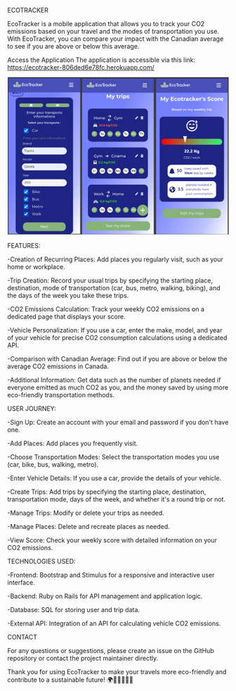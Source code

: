 ECOTRACKER

EcoTracker is a mobile application that allows you to track your CO2 emissions based on your travel and the modes of transportation you use. With EcoTracker, you can compare your impact with the Canadian average to see if you are above or below this average.

Access the Application
The application is accessible via this link: https://ecotracker-806ded6e78fc.herokuapp.com/

![Design preview for the Body Mass Index Calculator coding challenge](./preview.png)

FEATURES:


-Creation of Recurring Places: Add places you regularly visit, such as your home or workplace.

-Trip Creation: Record your usual trips by specifying the starting place, destination, mode of transportation (car, bus, metro, walking, biking), and the days of the week you take these trips.

-CO2 Emissions Calculation: Track your weekly CO2 emissions on a dedicated page that displays your score.

-Vehicle Personalization: If you use a car, enter the make, model, and year of your vehicle for precise CO2 consumption calculations using a dedicated API.

-Comparison with Canadian Average: Find out if you are above or below the average CO2 emissions in Canada.

-Additional Information: Get data such as the number of planets needed if everyone emitted as much CO2 as you, and the money saved by using more eco-friendly transportation methods.

USER JOURNEY:


-Sign Up: Create an account with your email and password if you don't have one.

-Add Places: Add places you frequently visit.

-Choose Transportation Modes: Select the transportation modes you use (car, bike, bus, walking, metro).

-Enter Vehicle Details: If you use a car, provide the details of your vehicle.

-Create Trips: Add trips by specifying the starting place, destination, transportation mode, days of the week, and whether it's a round trip or not.

-Manage Trips: Modify or delete your trips as needed.

-Manage Places: Delete and recreate places as needed.

-View Score: Check your weekly score with detailed information on your CO2 emissions.

TECHNOLOGIES USED:


-Frontend: Bootstrap and Stimulus for a responsive and interactive user interface.

-Backend: Ruby on Rails for API management and application logic.

-Database: SQL for storing user and trip data.

-External API: Integration of an API for calculating vehicle CO2 emissions.


CONTACT

For any questions or suggestions, please create an issue on the GitHub repository or contact the project maintainer directly.


Thank you for using EcoTracker to make your travels more eco-friendly and contribute to a sustainable future! 🌍🚴‍♂️🚶‍♀️🚗
